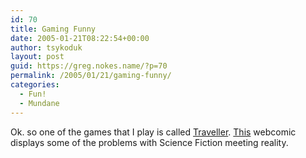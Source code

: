 ```yaml
---
id: 70
title: Gaming Funny
date: 2005-01-21T08:22:54+00:00
author: tsykoduk
layout: post
guid: https://greg.nokes.name/?p=70
permalink: /2005/01/21/gaming-funny/
categories:
  - Fun!
  - Mundane
---
```

Ok. so one of the games that I play is called [Traveller](http://www.farfuture.net/ffe/n5500.html). [This](http://www.irregularwebcomic.net/94.html) webcomic displays some of the problems with Science Fiction meeting reality.